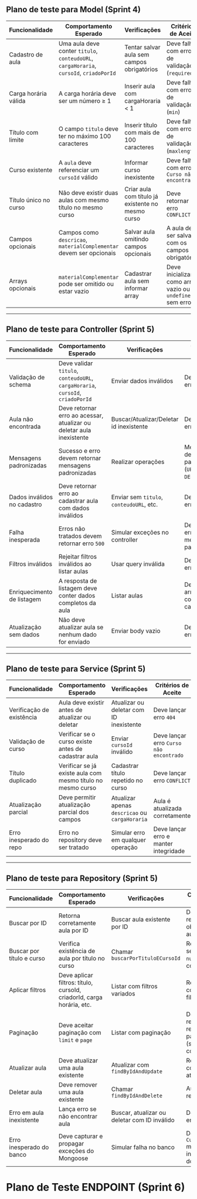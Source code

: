 ## Plano de teste para Model (Sprint 4)

| Funcionalidade        | Comportamento Esperado                                                                 | Verificações                                      | Critérios de Aceite                                       |
| --------------------- | -------------------------------------------------------------------------------------- | ------------------------------------------------- | --------------------------------------------------------- |
| Cadastro de aula      | Uma aula deve conter `titulo`, `conteudoURL`, `cargaHoraria`, `cursoId`, `criadoPorId` | Tentar salvar aula sem campos obrigatórios        | Deve falhar com erro de validação (`required`)            |
| Carga horária válida  | A carga horária deve ser um número ≥ 1                                                 | Inserir aula com cargaHoraria < 1                 | Deve falhar com erro de validação (`min`)                 |
| Título com limite     | O campo `titulo` deve ter no máximo 100 caracteres                                     | Inserir título com mais de 100 caracteres         | Deve falhar com erro de validação (`maxlength`)           |
| Curso existente       | A `aula` deve referenciar um `cursoId` válido                                          | Informar curso inexistente                        | Deve falhar com erro `Curso não encontrado`               |
| Título único no curso | Não deve existir duas aulas com mesmo título no mesmo curso                            | Criar aula com título já existente no mesmo curso | Deve retornar erro `CONFLICT`                             |
| Campos opcionais      | Campos como `descricao`, `materialComplementar` devem ser opcionais                    | Salvar aula omitindo campos opcionais             | A aula deve ser salva com os campos obrigatórios          |
| Arrays opcionais      | `materialComplementar` pode ser omitido ou estar vazio                                 | Cadastrar aula sem informar array                 | Deve inicializar como array vazio ou `undefined` sem erro |

---

## Plano de teste para Controller (Sprint 5)

| Funcionalidade              | Comportamento Esperado                                                         | Verificações                             | Critérios de Aceite                                                           |
| --------------------------- | ------------------------------------------------------------------------------ | ---------------------------------------- | ----------------------------------------------------------------------------- |
| Validação de schema         | Deve validar `titulo`, `conteudoURL`, `cargaHoraria`, `cursoId`, `criadoPorId` | Enviar dados inválidos                   | Deve retornar erro `400`                                                      |
| Aula não encontrada         | Deve retornar erro ao acessar, atualizar ou deletar aula inexistente           | Buscar/Atualizar/Deletar id inexistente  | Deve retornar erro `404`                                                      |
| Mensagens padronizadas      | Sucesso e erro devem retornar mensagens padronizadas                           | Realizar operações                       | Mensagens devem seguir o padrão definido (`UPDATE_SUCCESS`, `DELETE_SUCCESS`) |
| Dados inválidos no cadastro | Deve retornar erro ao cadastrar aula com dados inválidos                       | Enviar sem `titulo`, `conteudoURL`, etc. | Deve retornar erro `400`                                                      |
| Falha inesperada            | Erros não tratados devem retornar erro `500`                                   | Simular exceções no controller           | Deve retornar erro `500` com mensagem padrão                                  |
| Filtros inválidos           | Rejeitar filtros inválidos ao listar aulas                                     | Usar query inválida                      | Deve retornar erro `400`                                                      |
| Enriquecimento de listagem  | A resposta de listagem deve conter dados completos da aula                     | Listar aulas                             | Deve retornar array de aulas com todos os campos                              |
| Atualização sem dados       | Não deve atualizar aula se nenhum dado for enviado                             | Enviar body vazio                        | Deve retornar erro `400`                                                      |

---

## Plano de teste para Service (Sprint 5)

| Funcionalidade            | Comportamento Esperado                                      | Verificações                                   | Critérios de Aceite                     |
| ------------------------- | ----------------------------------------------------------- | ---------------------------------------------- | --------------------------------------- |
| Verificação de existência | Aula deve existir antes de atualizar ou deletar             | Atualizar ou deletar com ID inexistente        | Deve lançar erro `404`                  |
| Validação de curso        | Verificar se o curso existe antes de cadastrar aula         | Enviar `cursoId` inválido                      | Deve lançar erro `Curso não encontrado` |
| Título duplicado          | Verificar se já existe aula com mesmo título no mesmo curso | Cadastrar título repetido no curso             | Deve lançar erro `CONFLICT`             |
| Atualização parcial       | Deve permitir atualização parcial dos campos                | Atualizar apenas `descricao` ou `cargaHoraria` | Aula é atualizada corretamente          |
| Erro inesperado do repo   | Erro no repository deve ser tratado                         | Simular erro em qualquer operação              | Deve lançar erro e manter integridade   |

---

## Plano de teste para Repository (Sprint 5)

| Funcionalidade            | Comportamento Esperado                                                | Verificações                                 | Critérios de Aceite                                      |
| ------------------------- | --------------------------------------------------------------------- | -------------------------------------------- | -------------------------------------------------------- |
| Buscar por ID             | Retorna corretamente aula por ID                                      | Buscar aula existente por ID                 | Deve retornar objeto da aula                             |
| Buscar por título e curso | Verifica existência de aula por título no curso                       | Chamar `buscarPorTituloECursoId`             | Retorna aula se existir, `null` caso contrário           |
| Aplicar filtros           | Deve aplicar filtros: título, cursoId, criadorId, carga horária, etc. | Listar com filtros variados                  | Retorna lista conforme filtros                           |
| Paginação                 | Deve aceitar paginação com `limit` e `page`                           | Listar com paginação                         | Deve retornar resultados paginados (se configurado)      |
| Atualizar aula            | Deve atualizar uma aula existente                                     | Atualizar com `findByIdAndUpdate`            | Retorna aula com campos atualizados                      |
| Deletar aula              | Deve remover uma aula existente                                       | Chamar `findByIdAndDelete`                   | Aula é removida                                          |
| Erro em aula inexistente  | Lança erro se não encontrar aula                                      | Buscar, atualizar ou deletar com ID inválido | Deve lançar erro `404`                                   |
| Erro inesperado do banco  | Deve capturar e propagar exceções do Mongoose                         | Simular falha no banco                       | Deve lançar `CustomError` mantendo integridade dos dados |

# Plano de Teste ENDPOINT (Sprint 6)